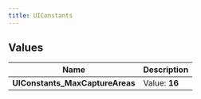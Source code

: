 ```yaml
---
title: UIConstants
---
```


## Values
| Name | Description |
| ---- | ----------- |
| **UIConstants_MaxCaptureAreas** | Value: **16** |


